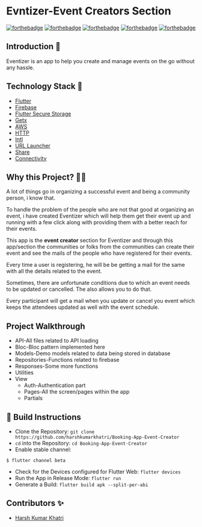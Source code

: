 # Evntizer-Event Creators Section

[![forthebadge](https://forthebadge.com/images/badges/built-by-developers.svg)](https://forthebadge.com)
[![forthebadge](https://forthebadge.com/images/badges/built-with-love.svg)](https://forthebadge.com)
[![forthebadge](https://forthebadge.com/images/badges/made-with-reason.svg)](https://forthebadge.com)
[![forthebadge](https://forthebadge.com/images/badges/open-source.svg)](https://forthebadge.com)
[![forthebadge](https://forthebadge.com/images/badges/you-didnt-ask-for-this.svg)](https://forthebadge.com)


## Introduction 📌

Eventizer is an app to help you create and manage events on the go without any hassle.

## Technology Stack 🏁

- [Flutter](https://flutter.dev/)
- [Firebase](https://pub.dev/packages/sqflite)
- [Flutter Secure Storage](https://pub.dev/packages/flutter_secure_storage)
- [Getx](https://pub.dev/packages/get)
- [AWS](https://aws.amazon.com/)
- [HTTP](https://pub.dev/packages/http)
- [Intl](https://pub.dev/packages/intl)
- [URL Launcher](https://pub.dev/packages/url_launcher)
- [Share](https://pub.dev/packages/share)
- [Connectivity](https://pub.dev/packages/connectivity)

## Why this Project? 🏃‍♂️

A lot of things go in organizing a successful event and being a community person, i know that.

To handle the problem of the people who are not that good at organizing an event, i have created Eventizer which will help them get their event up and running with a few click along with providing them with a better reach for their events.

This app is the **event creator** section for Eventizer and through this app/section the communities or folks from the communities can create their event and see the mails of the people who have registered for their events. 

Every time a user is registering, he will be be getting a mail for the same with all the details related to the event.

Sometimes, there are unfortunate conditions due to which an event needs to be updated or cancelled. The also allows you to do that. 

Every participant will get a mail when you update or cancel you event which keeps the attendees updated as well with the event schedule.

## Project Walkthrough
 - API-All files related to API loading
 - Bloc-Bloc pattern implemented here
 - Models-Demo models related to data being stored in database
 - Repositories-Functions related to firebase
 - Responses-Some more functions
 - Utilities
 - View
    - Auth-Authentication part
    - Pages-All the screen/pages within the app
    - Partials

## 👀 Build Instructions 

- Clone the Repository: `git clone https://github.com/harshkumarkhatri/Booking-App-Event-Creator`
- `cd` into the Repository: `cd Booking-App-Event-Creator`
- Enable stable channel:
```
$ flutter channel beta
```
- Check for the Devices configured for Flutter Web: `flutter devices`
- Run the App in Release Mode: `flutter run`
- Generate a Build: `flutter build apk --split-per-abi`


## Contributors ✨

- [Harsh Kumar Khatri](https://github.com/harshkumarkhatri)